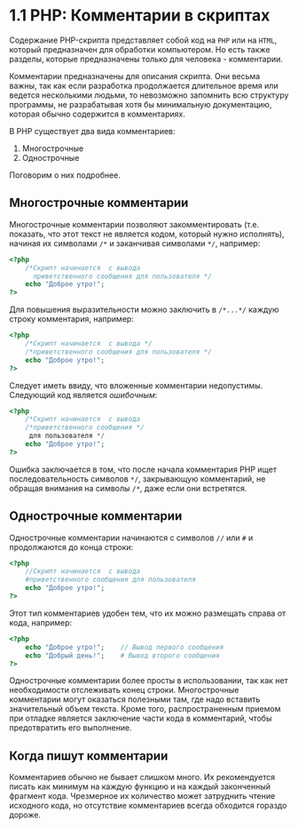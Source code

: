 
# 1.1 PHP: Комментарии в скриптах

Содержание PHP-скрипта представляет собой код на `PHP` или на `HTML`, который предназначен для обработки компьютером.
Но есть также разделы, которые предназначены только для человека - комментарии.

Комментарии предназначены для описания скрипта. Они весьма важны, так как если разработка продолжается длительное время или ведется несколькими людьми, то невозможно запомнить всю структуру программы, не разрабатывая хотя бы минимальную документацию, которая обычно содержится в комментариях.

В PHP существует два вида комментариев:
<ol>
  <li>Многострочные</li>
  <li>Однострочные</li>
</ol>

Поговорим о них подробнее.

## Многострочные комментарии

Многострочные комментарии позволяют закомментировать (т.е. показать, что этот текст не является кодом, который нужно исполнять), начиная их символами `/*` и заканчивая символами `*/`, например:

```php
<?php
    /*Скрипт начинается  с вывода
      приветственного сообщения для пользователя */
    echo "Доброе утро!";
?>
```

Для повышения выразительности можно заключить в `/*...*/` каждую строку комментария, например:

```php
<?php
    /*Скрипт начинается  с вывода */
    /*приветственного сообщения для пользователя */
    echo "Доброе утро!";
?>
```

Следует иметь ввиду, что вложенные комментарии недопустимы. Следующий код является _ошибочным_:

```php
<?php
    /*Скрипт начинается  с вывода 
    /*приветственного сообщения */ 
     для пользователя */
    echo "Доброе утро!";
?>
```

Ошибка заключается в том, что после начала комментария PHP ищет последовательность символов `*/`, закрывающую комментарий, не обращая внимания на символы `/*`, даже если они встретятся.

## Однострочные комментарии

Однострочные комментарии начинаются с символов `//` или `#` и продолжаются до конца строки:

```php
<?php
    //Скрипт начинается  с вывода 
    #приветственного сообщения для пользователя 
    echo "Доброе утро!";
?>
```

Этот тип комментариев удобен тем, что их можно размещать справа от кода, например:

```php
<?php    
    echo "Доброе утро!";    // Вывод первого сообщения
    echo "Добрый день!";    # Вывод второго сообщения
?>
```

Однострочные комментарии более просты в использовании, так как нет необходимости отслеживать конец строки. Многострочные комментарии могут оказаться полезными там, где надо вставить значительный объем текста. Кроме того, распространенным приемом при отладке является заключение части кода в комментарий, чтобы предотвратить его выполнение.

## Когда пишут комментарии

Комментариев обычно не бывает слишком много. Их рекомендуется писать как минимум на каждую функцию и на каждый законченный фрагмент кода. Чрезмерное их количество может затруднить чтение исходного кода, но отсутствие комментариев всегда обходится гораздо дороже.
